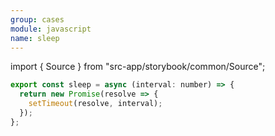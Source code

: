 ```yaml
---
group: cases
module: javascript
name: sleep
---
```


import { Source } from "src-app/storybook/common/Source";

```js
export const sleep = async (interval: number) => {
  return new Promise(resolve => {
    setTimeout(resolve, interval);
  });
};
```

<Source path="cases/javascript/__storybook__/sleep.md" />
